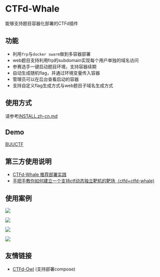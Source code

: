 # CTFd-Whale

能够支持题目容器化部署的CTFd插件

## 功能

- 利用`frp`与`docker swarm`做到多容器部署
- web题目支持利用frp的subdomain实现每个用户单独的域名访问
- 参赛选手一键启动题目环境，支持容器续期
- 自动生成随机flag，并通过环境变量传入容器
- 管理员可以在后台查看启动的容器
- 支持自定义flag生成方式与web题目子域名生成方式

## 使用方式

请参考[INSTALL.zh-cn.md](INSTALL.zh-cn.md)

## Demo

[BUUCTF](https://buuoj.cn)

## 第三方使用说明

- [CTFd-Whale 推荐部署实践](https://www.zhaoj.in/read-6333.html)
- [手把手教你如何建立一个支持ctf动态独立靶机的靶场（ctfd+ctfd-whale)](https://blog.csdn.net/fjh1997/article/details/100850756)

## 使用案例

![](https://www.zhaoj.in/wp-content/uploads/2019/08/1565947849bb2f3ed7912fb85afbbf3e6135cb89ca.png)

![](https://www.zhaoj.in/wp-content/uploads/2019/08/15659478989e90e7a3437b1bdd5b9e617d7071a79f.png)

![](https://www.zhaoj.in/wp-content/uploads/2019/08/15659479342f5f6d33e2eeaedb313facd77b2bbccb.png)

![](https://www.zhaoj.in/wp-content/uploads/2019/08/1565923903609e6c236759a5663be8e0fb57904482.png)

## 友情链接

- [CTFd-Owl](https://github.com/D0g3-Lab/H1ve/tree/master/CTFd/plugins/ctfd-owl) (支持部署compose)
